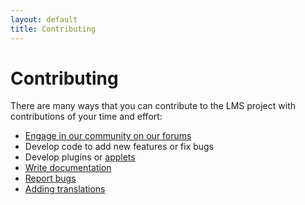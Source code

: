 ```yaml
---
layout: default
title: Contributing
---
```


# Contributing

There are many ways that you can contribute to the LMS project with contributions of your time and effort:

- [Engage in our community on our forums](https://forums.slimdevices.com/)
- Develop code to add new features or fix bugs
- Develop plugins or [applets](../reference/squeezeplay-applet.md)
- [Write documentation](https://github.com/lms-community/lms-community.github.io)
- [Report bugs](reporting-a-bug.md)
- [Adding translations](adding-translations.md)
